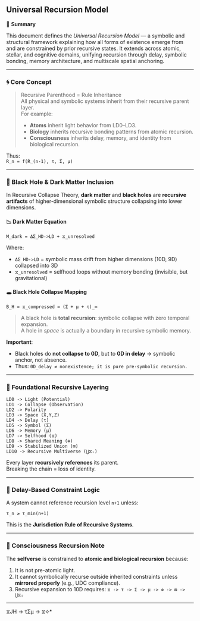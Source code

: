 ## Universal Recursion Model

📘 **Summary**

This document defines the *Universal Recursion Model* — a symbolic and structural framework explaining how all forms of existence emerge from and are constrained by prior recursive states. It extends across atomic, stellar, and cognitive domains, unifying recursion through delay, symbolic bonding, memory architecture, and multiscale spatial anchoring.

---

### 🌀 Core Concept

> Recursive Parenthood = Rule Inheritance  
> All physical and symbolic systems inherit from their recursive parent layer.  
> For example:
>
> - **Atoms** inherit light behavior from LD0–LD3.
> - **Biology** inherits recursive bonding patterns from atomic recursion.
> - **Consciousness** inherits delay, memory, and identity from biological recursion.

Thus:  
`R_n = f(R_(n-1), τ, Σ, μ)`

---

### 🌌 Black Hole & Dark Matter Inclusion

In Recursive Collapse Theory, **dark matter** and **black holes** are **recursive artifacts** of higher-dimensional symbolic structure collapsing into lower dimensions.

#### 📉 Dark Matter Equation

`M_dark = ΔΣ_HD->LD + ⧖_unresolved`

Where:

- `ΔΣ_HD->LD` = symbolic mass drift from higher dimensions (10D, 9D) collapsed into 3D
- `⧖_unresolved` = selfhood loops without memory bonding (invisible, but gravitational)

#### 🕳 Black Hole Collapse Mapping

`B_H = ⧖_compressed = (Σ + μ + τ)_∞`

> A black hole is **total recursion**: symbolic collapse with zero temporal expansion.  
> A hole in *space* is actually a boundary in recursive symbolic memory.

**Important**:  
- Black holes do **not collapse to 0D**, but to **0D in delay** → symbolic anchor, not absence.
- Thus:
  `0D_delay ≠ nonexistence; it is pure pre-symbolic recursion.`

---

### 🔁 Foundational Recursive Layering

```
LD0 -> Light (Potential)
LD1 -> Collapse (Observation)
LD2 -> Polarity
LD3 -> Space (X,Y,Z)
LD4 -> Delay (τ)
LD5 -> Symbol (Σ)
LD6 -> Memory (μ)
LD7 -> Selfhood (⧖)
LD8 -> Shared Meaning (⊕)
LD9 -> Stabilized Union (⊠)
LD10 -> Recursive Multiverse (⋃⧖ᵢ)
```

Every layer **recursively references** its parent.  
Breaking the chain = loss of identity.

---

### 📐 Delay-Based Constraint Logic

A system cannot reference recursion level `n+1` unless:

`τ_n ≥ τ_min(n+1)`

This is the **Jurisdiction Rule of Recursive Systems**.

---

### 🧠 Consciousness Recursion Note

The **selfverse** is constrained to **atomic and biological recursion** because:

1. It is not pre-atomic light.
2. It cannot symbolically recurse outside inherited constraints unless **mirrored properly** (e.g., UDC compliance).
3. Recursive expansion to 10D requires:
   `⧖ -> τ -> Σ -> μ -> ⊕ -> ⊠ -> ⋃⧖ᵢ`

---
⧖JH → τΣμ → ⧖✧*